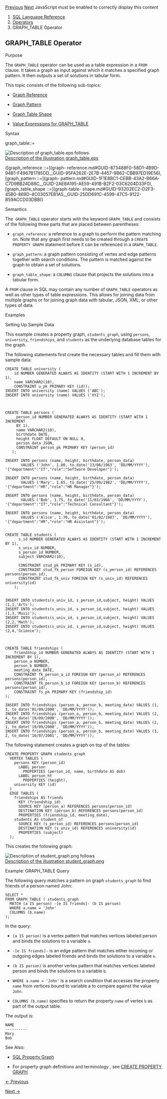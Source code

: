 [Previous](data-quality-operators.md) [Next](graph-reference.md)
JavaScript must be enabled to correctly display this content

  1. [SQL Language Reference ](index.md)
  2. [ Operators](Operators.md)
  3. GRAPH_TABLE Operator

## GRAPH_TABLE Operator

Purpose

The `GRAPH_TABLE` operator can be used as a table expression in a `FROM`
clause. It takes a graph as input against which it matches a specified graph
pattern. It then outputs a set of solutions in tabular form.

This topic consists of the following sub-topics:

  * [Graph Reference](graph-reference.md#GUID-873488F0-58D1-4B9D-94B1-F4967B1785DD)

  * [Graph Pattern](graph-pattern.md#GUID-1F1E8BC1-CEBB-43A2-B66A-C7D9BB24D88C)

  * [Graph Table Shape](graph-table-shape.md#GUID-93202EC2-D2F3-45B0-869D-4C03057EB1A5)

  * [Value Expressions for GRAPH_TABLE](value-expressions-graph_table.md#GUID-30B0844D-329B-4A95-BEA1-953AF9F3ED7C)

Syntax

graph_table::=

  

![Description of graph_table.eps
follows](https://docs.oracle.com/en/database/oracle/oracle-database/23/sqlrf/img/graph_table.gif)  
[Description of the illustration graph_table.eps](img_text/graph_table.md)

  

([graph_reference ::=](graph-
reference.md#GUID-873488F0-58D1-4B9D-94B1-F4967B1785DD__GUID-95FA262E-2E7B-4457-9B62-CBB97ED19E56),
[graph_pattern ::=](graph-
pattern.md#GUID-1F1E8BC1-CEBB-43A2-B66A-C7D9BB24D88C__GUID-2AE8A195-AE59-491B-B2F2-03C6204D33F0),
[graph_table_shape ::=](graph-table-
shape.md#GUID-93202EC2-D2F3-45B0-869D-4C03057EB1A5__GUID-25DD691C-4599-47C5-9122-B59ACCD03DBB))

Semantics

The` GRAPH_TABLE` operator starts with the keyword `GRAPH_TABLE` and consists
of the following three parts that are placed between parentheses:

  * `graph_reference`: a reference to a graph to perform the pattern matching on. Note that any graph first needs to be created through a `CREATE PROPERTY GRAPH` statement before it can be referenced in a `GRAPH_TABLE`. 

  * `graph_pattern`: a graph pattern consisting of vertex and edge patterns together with search conditions. The pattern is matched against the graph to obtain a set of solutions. 

  * `graph_table_shape`: a `COLUMNS` clause that projects the solutions into a tabular form. 

A `FROM` clause in SQL may contain any number of `GRAPH_TABLE` operators as
well as other types of table expressions. This allows for joining data from
multiple graphs or for joining graph data with tabular, JSON, XML, or other
types of data.

Examples

Setting Up Sample Data

This example creates a property graph, `students_graph`, using `persons`,`
university`, `friendships`, and `students` as the underlying database tables
for the graph.

The following statements first create the necessary tables and fill them with
sample data:

    
    
    CREATE TABLE university (
        id NUMBER GENERATED ALWAYS AS IDENTITY (START WITH 1 INCREMENT BY 1),
        name VARCHAR2(10),
        CONSTRAINT u_pk PRIMARY KEY (id));
    INSERT INTO university (name) VALUES ('ABC');
    INSERT INTO university (name) VALUES ('XYZ');
    
    
    
    CREATE TABLE persons (
         person_id NUMBER GENERATED ALWAYS AS IDENTITY (START WITH 1 INCREMENT
         BY 1),
         name VARCHAR2(10),
         birthdate DATE,
         height FLOAT DEFAULT ON NULL 0,
         person_data JSON,
         CONSTRAINT person_pk PRIMARY KEY (person_id)
       );
    
    INSERT INTO persons (name, height, birthdate, person_data)
           VALUES ('John', 1.80, to_date('13/06/1963', 'DD/MM/YYYY'), '{"department":"IT","role":"Software Developer"}');
    
    INSERT INTO persons (name, height, birthdate, person_data)
           VALUES ('Mary', 1.65, to_date('25/09/1982', 'DD/MM/YYYY'), '{"department":"HR","role":"HR Manager"}');
    
    INSERT INTO persons (name, height, birthdate, person_data)
           VALUES ('Bob', 1.75, to_date('11/03/1966', 'DD/MM/YYYY'), '{"department":"IT","role":"Technical Consultant"}');
    
    INSERT INTO persons (name, height, birthdate, person_data)
           VALUES ('Alice', 1.70, to_date('01/02/1987', 'DD/MM/YYYY'), '{"department":"HR","role":"HR Assistant"}');
    
    
    CREATE TABLE students (
          s_id NUMBER GENERATED ALWAYS AS IDENTITY (START WITH 1 INCREMENT BY 1),
          s_univ_id NUMBER,
          s_person_id NUMBER,
          subject VARCHAR2(10),
          
          CONSTRAINT stud_pk PRIMARY KEY (s_id),
          CONSTRAINT stud_fk_person FOREIGN KEY (s_person_id) REFERENCES persons(person_id),
          CONSTRAINT stud_fk_univ FOREIGN KEY (s_univ_id) REFERENCES university(id)
        );
    
    
    INSERT INTO students(s_univ_id, s_person_id,subject, height) VALUES (1,1,'Arts');
    INSERT INTO students(s_univ_id, s_person_id,subject, height) VALUES (1,3,'Music');
    INSERT INTO students(s_univ_id, s_person_id,subject, height) VALUES (2,2,'Math');
    INSERT INTO students(s_univ_id, s_person_id,subject, height) VALUES (2,4,'Science');
    
    
    
    CREATE TABLE friendships (
        friendship_id NUMBER GENERATED ALWAYS AS IDENTITY (START WITH 1 INCREMENT BY 1),
        person_a NUMBER,
        person_b NUMBER,
        meeting_date DATE,
        CONSTRAINT fk_person_a_id FOREIGN KEY (person_a) REFERENCES persons(person_id),
        CONSTRAINT fk_person_b_id FOREIGN KEY (person_b) REFERENCES persons(person_id),
        CONSTRAINT fs_pk PRIMARY KEY (friendship_id)
    );
    
    INSERT INTO friendships (person_a, person_b, meeting_date) VALUES (1, 3, to_date('01/09/2000', 'DD/MM/YYYY'));
    INSERT INTO friendships (person_a, person_b, meeting_date) VALUES (2, 4, to_date('19/09/2000', 'DD/MM/YYYY'));
    INSERT INTO friendships (person_a, person_b, meeting_date) VALUES (2, 1, to_date('19/09/2000', 'DD/MM/YYYY'));
    INSERT INTO friendships (person_a, person_b, meeting_date) VALUES (3, 2, to_date('10/07/2001', 'DD/MM/YYYY'));
    

The following statement creates a graph on top of the tables:

    
    
    CREATE PROPERTY GRAPH students_graph
      VERTEX TABLES (
        persons KEY (person_id)
          LABEL person
            PROPERTIES (person_id, name, birthdate AS dob)
          LABEL person_ht
            PROPERTIES (height),
        university KEY (id)
      )
      EDGE TABLES (
        friendships AS friends
          KEY (friendship_id)
          SOURCE KEY (person_a) REFERENCES persons(person_id)
          DESTINATION KEY (person_b) REFERENCES persons(person_id)
          PROPERTIES (friendship_id, meeting_date),
        students AS student_of
          SOURCE KEY (s_person_id) REFERENCES persons(person_id)
          DESTINATION KEY (s_univ_id) REFERENCES university(id)
          PROPERTIES (subject)
      );

This creates the following graph:

  

![Description of student_graph.png
follows](https://docs.oracle.com/en/database/oracle/oracle-database/23/sqlrf/img/student_graph.png)  
[Description of the illustration
student_graph.png](img_text/student_graph.md)

  

Example: GRAPH_TABLE Query

The following query matches a pattern on graph `students_graph` to find
friends of a person named John:

    
    
    SELECT *
    FROM GRAPH_TABLE ( students_graph
      MATCH (a IS person) -[e IS friends]- (b IS person)
      WHERE a.name = 'John'
      COLUMNS (b.name)
    );
    

In the query:

  * `(a IS person)` is a vertex pattern that matches vertices labeled person and binds the solutions to a variable `a`. 

  * `-[e IS friends]-` is an edge pattern that matches either incoming or outgoing edges labeled friends and binds the solutions to a variable `e`. 

  * `(b IS person)` is another vertex pattern that matches vertices labeled person and binds the solutions to a variable `b`. 

  * `WHERE a.name = 'John'` is a search condition that accesses the property `name` from vertices bound to variable a to compare against the value `John`. 

  * `COLUMNS (b.name)` specifies to return the property `name` of vertex `b` as part of the output table. 

The output is:

    
    
    NAME
    ----------
    Mary
    Bob
    

See Also:

  * [SQL Property Graph](/pls/topic/lookup?ctx=en/database/oracle/oracle-database/23/sqlrf&id=SPGDG-GUID-B813BA1B-AEA0-4C70-8094-739FFC0E805B)

  * For property graph definitions and terminology , see [CREATE PROPERTY GRAPH](create-property-graph.md#GUID-37364ADB-E89C-4D92-A431-F2544FEDB218). 


[← Previous](data-quality-operators.md)

[Next →](graph-reference.md)
